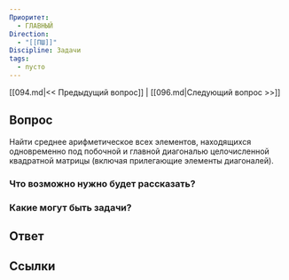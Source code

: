 ```yaml
---
Приоритет:
  - ГЛАВНЫЙ
Direction:
  - "[[ПШ]]" 
Discipline: Задачи 
tags:
  - пусто
---
```

[[094.md|<< Предыдущий вопрос]] | [[096.md|Следующий вопрос >>]]
## Вопрос

Найти среднее арифметическое всех элементов, находящихся одновременно под побочной и главной диагональю целочисленной квадратной матрицы (включая прилегающие элементы диагоналей).

### Что возможно нужно будет рассказать?

### Какие могут быть задачи?

## Ответ

## Ссылки
